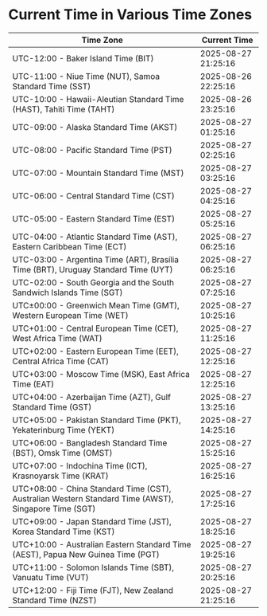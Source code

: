 # Current Time in Various Time Zones

| Time Zone | Current Time |
|-----------|--------------|
| UTC-12:00 - Baker Island Time (BIT) | 2025-08-27 21:25:16 |
| UTC-11:00 - Niue Time (NUT), Samoa Standard Time (SST) | 2025-08-26 22:25:16 |
| UTC-10:00 - Hawaii-Aleutian Standard Time (HAST), Tahiti Time (TAHT) | 2025-08-26 23:25:16 |
| UTC-09:00 - Alaska Standard Time (AKST) | 2025-08-27 01:25:16 |
| UTC-08:00 - Pacific Standard Time (PST) | 2025-08-27 02:25:16 |
| UTC-07:00 - Mountain Standard Time (MST) | 2025-08-27 03:25:16 |
| UTC-06:00 - Central Standard Time (CST) | 2025-08-27 04:25:16 |
| UTC-05:00 - Eastern Standard Time (EST) | 2025-08-27 05:25:16 |
| UTC-04:00 - Atlantic Standard Time (AST), Eastern Caribbean Time (ECT) | 2025-08-27 06:25:16 |
| UTC-03:00 - Argentina Time (ART), Brasília Time (BRT), Uruguay Standard Time (UYT) | 2025-08-27 06:25:16 |
| UTC-02:00 - South Georgia and the South Sandwich Islands Time (SGT) | 2025-08-27 07:25:16 |
| UTC±00:00 - Greenwich Mean Time (GMT), Western European Time (WET) | 2025-08-27 10:25:16 |
| UTC+01:00 - Central European Time (CET), West Africa Time (WAT) | 2025-08-27 11:25:16 |
| UTC+02:00 - Eastern European Time (EET), Central Africa Time (CAT) | 2025-08-27 12:25:16 |
| UTC+03:00 - Moscow Time (MSK), East Africa Time (EAT) | 2025-08-27 12:25:16 |
| UTC+04:00 - Azerbaijan Time (AZT), Gulf Standard Time (GST) | 2025-08-27 13:25:16 |
| UTC+05:00 - Pakistan Standard Time (PKT), Yekaterinburg Time (YEKT) | 2025-08-27 14:25:16 |
| UTC+06:00 - Bangladesh Standard Time (BST), Omsk Time (OMST) | 2025-08-27 15:25:16 |
| UTC+07:00 - Indochina Time (ICT), Krasnoyarsk Time (KRAT) | 2025-08-27 16:25:16 |
| UTC+08:00 - China Standard Time (CST), Australian Western Standard Time (AWST), Singapore Time (SGT) | 2025-08-27 17:25:16 |
| UTC+09:00 - Japan Standard Time (JST), Korea Standard Time (KST) | 2025-08-27 18:25:16 |
| UTC+10:00 - Australian Eastern Standard Time (AEST), Papua New Guinea Time (PGT) | 2025-08-27 19:25:16 |
| UTC+11:00 - Solomon Islands Time (SBT), Vanuatu Time (VUT) | 2025-08-27 20:25:16 |
| UTC+12:00 - Fiji Time (FJT), New Zealand Standard Time (NZST) | 2025-08-27 21:25:16 |
